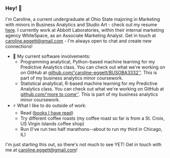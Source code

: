 ### Hey! 👋

I'm Caroline, a current undergraduate at Ohio State majoring in Marketing with minors in Business Analytics and Studio Art - check out my resume [here]('URL'). I currently work at Abbott Laboratories, within their internal marketing agency WhiteSpace, as an Associate Marketing Analyst. Get in touch at caroline.eggett@gmail.com - I'm always open to chat and create new connections!

- 🔭 My current software involvements:
    - Programming analytical, Python-based machine learning for my Predictive Analytics class.  You can check out what we're working on on GitHub at [github.com/'caroline-eggett/BUSOBA3332'']('https://github.com/caroline-eggett/BUSOBA3332'). This is part of my business analytics minor coursework. 
    - Statistical analytical, R-based machine learning for my Predictive Analytics class.  You can check out what we're working on GitHub at [github.com/'more to come'']('URL'). This is part of my business analytics minor coursework. 
- ⚡ What I like to do outside of work:
    - Read ([books I have read]('https://www.goodreads.com/caroline_eggett'))
    - Try different coffee roasts (my coffee roast so far is from a St. Croix, US Virgin Islands coffee shop)
    - Run (I've run two half marathons--about to run my third in Chicago, IL)

I'm just starting this out, so there's not much to see YET! Get in touch with me at caroline.eggett@gmail.com! 
